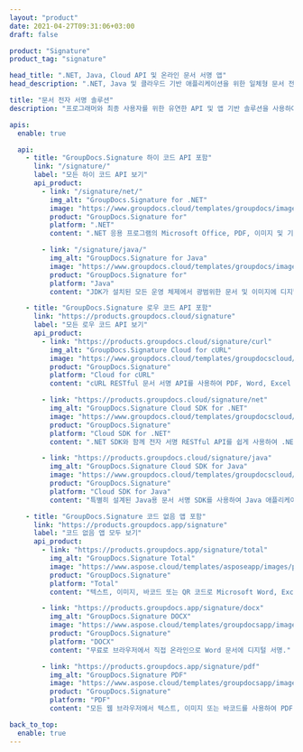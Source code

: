 ```yaml
---
layout: "product"
date: 2021-04-27T09:31:06+03:00
draft: false

product: "Signature"
product_tag: "signature"

head_title: ".NET, Java, Cloud API 및 온라인 문서 서명 앱"
head_description: ".NET, Java 및 클라우드 기반 애플리케이션을 위한 일체형 문서 전자 서명 솔루션을 얻으십시오. 간단한 끌어서 놓기 기능을 사용하여 일반적인 문서 형식에 온라인으로 서명"

title: "문서 전자 서명 솔루션"
description: "프로그래머와 최종 사용자를 위한 유연한 API 및 앱 기반 솔루션을 사용하여 모든 플랫폼에서 디지털 문서 및 이미지 서명."

apis:
  enable: true

  api:
    - title: "GroupDocs.Signature 하이 코드 API 포함"
      link: "/signature/"
      label: "모든 하이 코드 API 보기"
      api_product:
        - link: "/signature/net/"
          img_alt: "GroupDocs.Signature for .NET"
          image: "https://www.groupdocs.cloud/templates/groupdocs/images/product-logos/groupdocs-signature-net.png"
          product: "GroupDocs.Signature for"
          platform: ".NET"
          content: ".NET 응용 프로그램의 Microsoft Office, PDF, 이미지 및 기타 다양한 형식에 가장 널리 사용되는 디지털 서명 유형을 추가, 검색 및 확인하는 기본 .NET API."

        - link: "/signature/java/"
          img_alt: "GroupDocs.Signature for Java"
          image: "https://www.groupdocs.cloud/templates/groupdocs/images/product-logos/groupdocs-signature-java.png"
          product: "GroupDocs.Signature for"
          platform: "Java"
          content: "JDK가 설치된 모든 운영 체제에서 광범위한 문서 및 이미지에 디지털 서명할 수 있는 eSignature 기능으로 Java 애플리케이션을 강화합니다.."

    - title: "GroupDocs.Signature 로우 코드 API 포함"
      link: "https://products.groupdocs.cloud/signature"
      label: "모든 로우 코드 API 보기"
      api_product:
        - link: "https://products.groupdocs.cloud/signature/curl"
          img_alt: "GroupDocs.Signature Cloud for cURL"
          image: "https://www.groupdocs.cloud/templates/groupdocscloud/images/sdk/272x272/groupdocs_signature-for-curl.png"
          product: "GroupDocs.Signature"
          platform: "Cloud for cURL"
          content: "cURL RESTful 문서 서명 API를 사용하여 PDF, Word, Excel 및 이미지를 포함한 모든 인기 있는 문서 형식에서 다양한 서명 유형을 추가 및 조작."

        - link: "https://products.groupdocs.cloud/signature/net"
          img_alt: "GroupDocs.Signature Cloud SDK for .NET"
          image: "https://www.groupdocs.cloud/templates/groupdocscloud/images/sdk/272x272/groupdocs_signature-for-net.png"
          product: "GroupDocs.Signature"
          platform: "Cloud SDK for .NET"
          content: ".NET SDK와 함께 전자 서명 RESTful API를 쉽게 사용하여 .NET 애플리케이션 내에서 다양한 문서 형식의 디지털 서명을 관리합니다.."

        - link: "https://products.groupdocs.cloud/signature/java"
          img_alt: "GroupDocs.Signature Cloud SDK for Java"
          image: "https://www.groupdocs.cloud/templates/groupdocscloud/images/sdk/272x272/groupdocs_signature-for-java.png"
          product: "GroupDocs.Signature"
          platform: "Cloud SDK for Java"
          content: "특별히 설계된 Java용 문서 서명 SDK를 사용하여 Java 애플리케이션에서 고급 문서 서명 기능을 구현합니다.."

    - title: "GroupDocs.Signature 코드 없음 앱 포함"
      link: "https://products.groupdocs.app/signature"
      label: "코드 없음 앱 모두 보기"
      api_product:
        - link: "https://products.groupdocs.app/signature/total"
          img_alt: "GroupDocs.Signature Total"
          image: "https://www.aspose.cloud/templates/asposeapp/images/products/logo/aspose_signature-app.png"
          product: "GroupDocs.Signature"
          platform: "Total"
          content: "텍스트, 이미지, 바코드 또는 QR 코드로 Microsoft Word, Excel, PowerPoint, Visio 및 PDF 파일에 서명."

        - link: "https://products.groupdocs.app/signature/docx"
          img_alt: "GroupDocs.Signature DOCX"
          image: "https://www.aspose.cloud/templates/groupdocsapp/images/products/logo/groupdocs_words-app.png"
          product: "GroupDocs.Signature"
          platform: "DOCX"
          content: "무료로 브라우저에서 직접 온라인으로 Word 문서에 디지털 서명."

        - link: "https://products.groupdocs.app/signature/pdf"
          img_alt: "GroupDocs.Signature PDF"
          image: "https://www.aspose.cloud/templates/groupdocsapp/images/products/logo/groupdocs_pdf-app.png"
          product: "GroupDocs.Signature"
          platform: "PDF"
          content: "모든 웹 브라우저에서 텍스트, 이미지 또는 바코드를 사용하여 PDF 파일에 전자 서명."

back_to_top:
  enable: true
---
```

